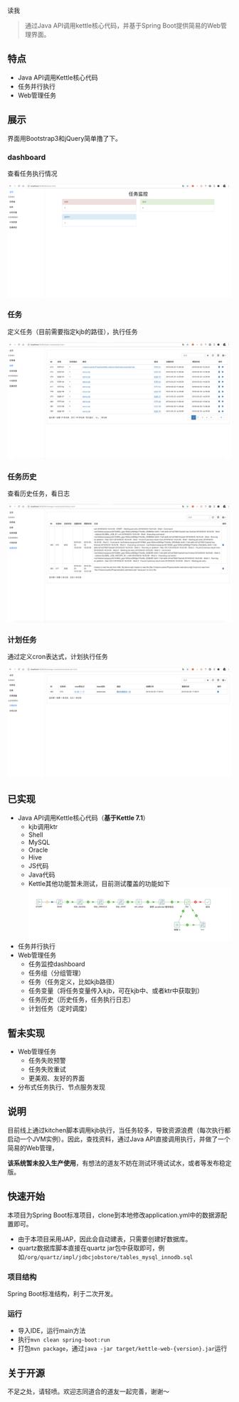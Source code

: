 读我

> 通过Java API调用kettle核心代码，并基于Spring Boot提供简易的Web管理界面。

## 特点

* Java API调用Kettle核心代码
* 任务并行执行
* Web管理任务

## 展示

界面用Bootstrap3和jQuery简单撸了下。

### dashboard

查看任务执行情况

![dashboard](./doc/dashboard.png)

### 任务

定义任务（目前需要指定kjb的路径），执行任务

![任务](./doc/job.png)

### 任务历史

查看历史任务，看日志

![任务](./doc/jobHistory.png)

### 计划任务

通过定义cron表达式，计划执行任务

![计划任务](./doc/schedule.png)

## 已实现

* Java API调用Kettle核心代码（**基于Kettle 7.1**）
    * kjb调用ktr
    * Shell
    * MySQL
    * Oracle
    * Hive
    * JS代码
    * Java代码
    * Kettle其他功能暂未测试，目前测试覆盖的功能如下
      ![kjb](./doc/demo.png)
* 任务并行执行
* Web管理任务
    * 任务监控dashboard
    * 任务组（分组管理）
    * 任务（任务定义，比如kjb路径）
    * 任务变量（将任务变量传入kjb，可在kjb中、或者ktr中获取到）
    * 任务历史（历史任务，任务执行日志）
    * 计划任务（定时调度）

## 暂未实现

* Web管理任务
    * 任务失败预警
    * 任务失败重试
    * 更美观、友好的界面
* 分布式任务执行、节点服务发现

## 说明

目前线上通过kitchen脚本调用kjb执行，当任务较多，导致资源浪费（每次执行都启动一个JVM实例）。因此，查找资料，通过Java API直接调用执行，并做了一个简易的Web管理，

**该系统暂未投入生产使用**，有想法的道友不妨在测试环境试试水，或者等发布稳定版。

## 快速开始

本项目为Spring Boot标准项目，clone到本地修改application.yml中的数据源配置即可。

* 由于本项目采用JAP，因此会自动建表，只需要创建好数据库。
* quartz数据库脚本直接在quartz jar包中获取即可，例如`/org/quartz/impl/jdbcjobstore/tables_mysql_innodb.sql`

### 项目结构

Spring Boot标准结构，利于二次开发。

### 运行

* 导入IDE，运行main方法
* 执行`mvn clean spring-boot:run`
* 打包`mvn package`，通过`java -jar target/kettle-web-{version}.jar`运行

## 关于开源

不足之处，请轻喷。欢迎志同道合的道友一起完善，谢谢～